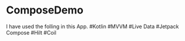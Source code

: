 # ComposeDemo

I have used the folling in this App.
#Kotlin
#MVVM
#Live Data
#Jetpack Compose
#Hilt
#Coil

